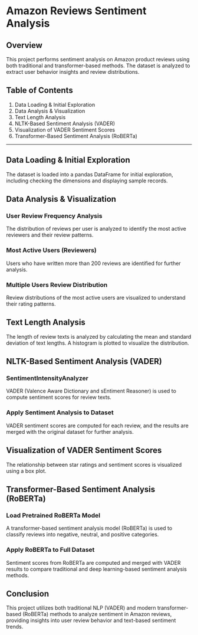 # Amazon Reviews Sentiment Analysis

## Overview
This project performs sentiment analysis on Amazon product reviews using both traditional and transformer-based methods. The dataset is analyzed to extract user behavior insights and review distributions.

## Table of Contents
1. Data Loading & Initial Exploration
2. Data Analysis & Visualization
3. Text Length Analysis
4. NLTK-Based Sentiment Analysis (VADER)
5. Visualization of VADER Sentiment Scores
6. Transformer-Based Sentiment Analysis (RoBERTa)

---

## Data Loading & Initial Exploration
The dataset is loaded into a pandas DataFrame for initial exploration, including checking the dimensions and displaying sample records.

## Data Analysis & Visualization
### User Review Frequency Analysis
The distribution of reviews per user is analyzed to identify the most active reviewers and their review patterns.

### Most Active Users (Reviewers)
Users who have written more than 200 reviews are identified for further analysis.

### Multiple Users Review Distribution
Review distributions of the most active users are visualized to understand their rating patterns.

## Text Length Analysis
The length of review texts is analyzed by calculating the mean and standard deviation of text lengths. A histogram is plotted to visualize the distribution.

## NLTK-Based Sentiment Analysis (VADER)
### SentimentIntensityAnalyzer
VADER (Valence Aware Dictionary and sEntiment Reasoner) is used to compute sentiment scores for review texts.

### Apply Sentiment Analysis to Dataset
VADER sentiment scores are computed for each review, and the results are merged with the original dataset for further analysis.

## Visualization of VADER Sentiment Scores
The relationship between star ratings and sentiment scores is visualized using a box plot.

## Transformer-Based Sentiment Analysis (RoBERTa)
### Load Pretrained RoBERTa Model
A transformer-based sentiment analysis model (RoBERTa) is used to classify reviews into negative, neutral, and positive categories.

### Apply RoBERTa to Full Dataset
Sentiment scores from RoBERTa are computed and merged with VADER results to compare traditional and deep learning-based sentiment analysis methods.

## Conclusion
This project utilizes both traditional NLP (VADER) and modern transformer-based (RoBERTa) methods to analyze sentiment in Amazon reviews, providing insights into user review behavior and text-based sentiment trends.
